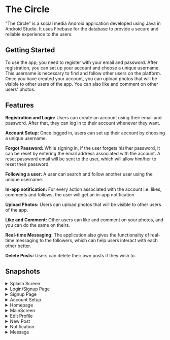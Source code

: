 # The Circle
"The Circle" is a social media Android application developed using Java in Android Studio. It uses Firebase for the database to provide a secure and reliable experience to the users.

## Getting Started
To use the app, you need to register with your email and password. After registration, you can set up your account and choose a unique username. This username is necessary to find and follow other users on the platform. Once you have created your account, you can upload photos that will be visible to other users of the app. You can also like and comment on other users' photos.

## Features
**Registration and Login:** Users can create an account using their email and password. After that, they can log in to their account whenever they want.

**Account Setup:** Once logged in, users can set up their account by choosing a unique username.

**Forgot Password:** While signing in, if the user forgets his/her password, it can be reset by entering the email address associated with the account. A reset password email will be sent to the user, which will allow him/her to reset their password.

**Following a user:** A user can search and follow another user using the unique username.

**In-app notification:** For every action associated with the account i.e. likes, comments and follows, the user will get an in-app notification

**Upload Photos:** Users can upload photos that will be visible to other users of the app.

**Like and Comment:** Other users can like and comment on your photos, and you can do the same on theirs.

**Real-time Messaging:** The application also gives the functionality of real-time messaging to the followers, which can help users interact with each other better.

**Delete Posts:** Users can delete their own posts if they wish to.

## Snapshots
<details>
  <summary>Splash Screen</summary>
  <img src="app/src/main/res/drawable/splash.jpg" alt="Splash Screen">
</details>


<details>
  <summary>Login/Signup Page</summary>
  <img src="app/src/main/res/drawable/login%20signup.jpg" alt="Signup Page">
</details>

<details>
  <summary>Signup Page</summary>
  <img src="app/src/main/res/drawable/photo_2023-04-10_22-26-52.jpg" alt="Signup Page">
  <img src="app/src/main/res/drawable/Signing%20up.jpg" alt="Signing up">
</details>

<details>
  <summary>Account Setup</summary>
  <img src="app/src/main/res/drawable/account%20setup.jpg" alt="Account Setup">
</details>

<details>
  <summary>Homepage</summary>
  <img src="app/src/main/res/drawable/homepage.jpg" alt="Homepage">
</details>

<details>
  <summary>MainScreen</summary>
  <img src="app/src/main/res/drawable/mainscreen.jpg" alt="MainScreen">
</details>

<details>
  <summary>Edit Profile</summary>
  <img src="app/src/main/res/drawable/edit%20profile.jpg" alt="Edit Profile">
</details>

<details>
  <summary>New Post</summary>
  <img src="app/src/main/res/drawable/new%20post.jpg" alt="New Post">
</details>

<details>
  <summary>Notification</summary>
  <img src="app/src/main/res/drawable/notification.jpg" alt="Notification">
</details>

<details>
  <summary>Message</summary>
  <img src="app/src/main/res/drawable/message.jpg" alt="Splash Screen">
</details>
